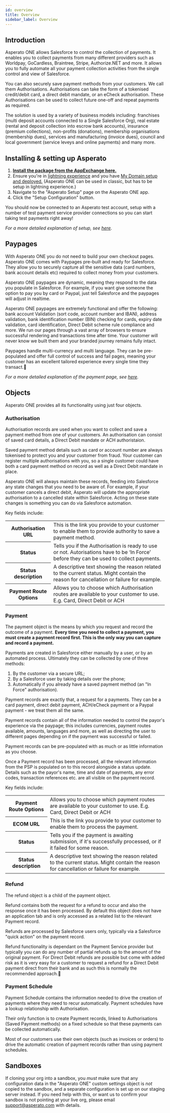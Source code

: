 ```yaml
---
id: overview
title: Overview
sidebar_label: Overview
---
```


## Introduction

Asperato ONE allows Salesforce to control the collection of payments. It enables you to collect payments from many different providers such as Worldpay, GoCardless, Braintree, Stripe, Authorize.NET and more. It allows you to fully automate all your payment collection activities from the single control and view of Salesforce.

You can also securely save payment methods from your customers. We call them Authorisations. Authorisations can take the form of a tokenised credit/debit card, a direct debit mandate, or an eCheck authorisation. These Authorisations can be used to collect future one-off and repeat payments as required.

The solution is used by a variety of business models including: franchises (multi deposit accounts connected to a Single Salesforce Org), real estate (rental and deposit collection into escrow bank accounts), insurance (premium collections), non-profits (donations), membership organisations (membership dues), services and manufacturing (invoice dues), council and local government (service leveys and online payments) and many more.

## Installing & setting up Asperato

1. <a target="_blank" style="text-decoration: underline; font-weight: bold;" href="https://appexchange.salesforce.com/appxListingDetail?listingId=a0N3A00000EcrOnUAJ">Install the package from the AppExchange here.</a>
2. Ensure you're in <a target="_blank" href="https://help.salesforce.com/articleView?id=lex_enable_turn_on.htm&type=5">lightning experience</a> and you have <a href="https://help.salesforce.com/articleView?id=domain_name_overview.htm&type=5" target="_blank">My Domain setup and deployed.</a> (Asperato ONE can be used in classic, but has to be setup in lightning experience.)
3. Navigate to the "Asperato Setup" page on the Asperato ONE app.
4. Click the "Setup Configuration" button.

You should now be connected to an Asperato test account, setup with a number of test payment service provider connections so you can start taking test payments right away!

*For a more detailed explanation of setup, see [here](setup).*

## Paypages
With Asperato ONE you do not need to build your own checkout pages. Asperato ONE comes with Paypages pre-built and ready for Salesforce. They allow you to securely capture all the sensitive data (card numbers, bank account details etc) required to collect money from your customers. 

Asperato ONE paypages are dynamic, meaning they respond to the data you populate in Salesforce. For example, if you want give someone the option to pay you by card or Paypal, just tell Salesforce and the paypages will adjust in realtime.

Asperato ONE paypages are extremely functional and offer the following: bank account Validation (sort code, account number and IBAN), address validation, bank identification number (BIN) checking for cards, expiry date validation, card identification, Direct Debit scheme rule compliance and more. We run our pages through a vast array of browsers to ensure successful rendering and transactions time after time. Your customer will never know we built them and your branded journey remains fully intact.

Paypages handle multi-currency and multi language. They can be pre-populated and offer full control of success and fail pages, meaning your customer has an excellent tailored experience every single time they transact.

*For a more detailed explanation of the payment page, see [here](paypage).*

## Objects
Asperato ONE provides all its functionality using just four objects.

### Authorisation
Authorisation records are used when you want to collect and save a payment method from one of your customers. An authorisation can consist of saved card details, a Direct Debit mandate or ACH authoristaion.

Saved payment method details such as card or account number are always tokenised to protect you and your customer from fraud. Your customer can register multiple authorisations with you, so a single customer could have both a card payment method on record as well as a Direct Debit mandate in place.

Asperato ONE will always maintain these records, feeding into Salesforce any state changes that you need to be aware of. For example, if your customer cancels a direct debit, Asperato will update the appropriate authorisation to a cancelled state within Salesforce. Acting on these state changes is something you can do via Salesforce automation.

Key fields include:

<table>
<tr>
<th>Authorisation URL</th>
<td>This is the link you provide to your customer to enable them to provide authority to save a payment method.</td>
</tr>
<tr>
<th>Status</th>
<td>Tells you if the Authorisation is ready to use or not. Autorisations have to be ‘In Force’ before they can be used to collect payments.</td>
</tr>
<tr>
<th>Status description</th>
<td>A descriptive text showing the reason related to the current status. Might contain the reason for cancellation or failure for example.</td>
</tr>
<tr>
<th>Payment Route Options</th>
<td>Allows you to choose which Authorisation routes are available to your customer to use. E.g. Card, Direct Debit or ACH</td>
</tr>
</table>

### Payment
The payment object is the means by which you request and record the outcome of a payment. **Every time you need to collect a payment, you must create a payment record first. This is the only way you can capture and record a payment.**

Payments are created in Salesforce either manually by a user, or by an automated process. Ultimately they can be collected by one of three methods:

1. By the customer via a secure URL;
2. By a Salesforce user by taking details over the phone;
3. Automatically if you already have a saved payment method (an "In Force" authorisation).

Payment records are exactly that, a request for a payments. They can be a card payment, direct debit payment, ACH/eCheck payment or a Paypal payment - we treat them all the same.

Payment records contain all of the information needed to control the payor's experience via the paypage; this includes currencies, payment routes available, amounts, languages and more, as well as directing the user to different pages depending on if the payment was successful or failed.

Payment records can be pre-populated with as much or as little information as you choose. 

Once a Payment record has been processed, all the relevant information from the PSP is populated on to this record alongside a status update. Details such as the payor's name, time and date of payments, any error codes, transaction references etc. are all visible on the payment record.

Key fields include:

<table>
<tr>
<th>Payment Route Options</th>
<td>Allows you to choose which payment routes are available to your customer to use. E.g. Card, Direct Debit or ACH</td>
</tr>
<tr>
<th>ECOM URL</th>
<td>This is the link you provide to your customer to enable them to process the payment.</td>
</tr>
<tr>
<th>Status</th>
<td>Tells you if the payment is awaiting submission, if it's successfully processed, or if it failed for some reason.</td>
</tr>
<tr>
<th>Status description </th>
<td>A descriptive text showing the reason related to the current status. Might contain the reason for cancellation or failure for example.</td>
</tr>
</table>
 
### Refund
The refund object is a child of the payment object. 

Refund contains both the request for a refund to occur and also the response once it has been processed. By default this object does not have an application tab and is only accessed as a related list to the relevant Payment record.

Refunds are processed by Salesforce users only, typically via a Salesforce "quick action" on the payment record.

Refund functionality is dependant on the Payment Service provider but typically you can do any number of partial refunds up to the amount of the original payment. For Direct Debit refunds are possible but come with added risk as it is very easy for a customer to request a refund for a Direct Debit payment direct from their bank and as such this is normally the recommended approach.

### Payment Schedule
Payment Schedule contains the information needed to drive the creation of payments where they need to recur automatically. Payment schedules have a lookup relationship with Authorisation.

Their only function is to create Payment records, linked to Authorisations (Saved Payment methods) on a fixed schedule so that these payments can be collected automatically.

Most of our customers use their own objects (such as invoices or orders) to drive the automatic creation of payment records rather than using payment schedules.

## Sandboxes
If cloning your org into a sandbox, you *must* make sure that any configuration data in the "Asperato ONE" custom settings object is *not* copied to the sandbox, and a separate configuration is set up on our staging server instead. If you need help with this, or want us to confirm your sandbox is not pointing at your live org, please email support@asperato.com with details.
